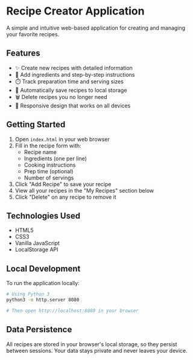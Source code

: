 # Recipe Creator Application

A simple and intuitive web-based application for creating and managing your favorite recipes.

## Features

- ✨ Create new recipes with detailed information
- 📝 Add ingredients and step-by-step instructions
- ⏱️ Track preparation time and serving sizes
- 💾 Automatically save recipes to local storage
- 🗑️ Delete recipes you no longer need
- 📱 Responsive design that works on all devices

## Getting Started

1. Open `index.html` in your web browser
2. Fill in the recipe form with:
   - Recipe name
   - Ingredients (one per line)
   - Cooking instructions
   - Prep time (optional)
   - Number of servings
3. Click "Add Recipe" to save your recipe
4. View all your recipes in the "My Recipes" section below
5. Click "Delete" on any recipe to remove it

## Technologies Used

- HTML5
- CSS3
- Vanilla JavaScript
- LocalStorage API

## Local Development

To run the application locally:

```bash
# Using Python 3
python3 -m http.server 8080

# Then open http://localhost:8080 in your browser
```

## Data Persistence

All recipes are stored in your browser's local storage, so they persist between sessions. Your data stays private and never leaves your device.
